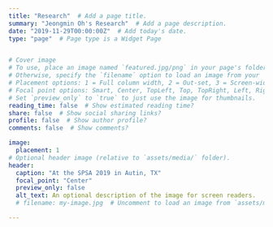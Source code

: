 ```yaml
---
title: "Research"  # Add a page title.
summary: "Jeongmin Oh's Research"  # Add a page description.
date: "2019-11-29T00:00:00Z"  # Add today's date.
type: "page"  # Page type is a Widget Page


# Cover image
# To use, place an image named `featured.jpg/png` in your page's folder.
# Otherwise, specify the `filename` option to load an image from your `assets/media/` folder.
# Placement options: 1 = Full column width, 2 = Out-set, 3 = Screen-width
# Focal point options: Smart, Center, TopLeft, Top, TopRight, Left, Right, BottomLeft, Bottom, BottomRight
# Set `preview_only` to `true` to just use the image for thumbnails.
reading_time: false  # Show estimated reading time?
share: false  # Show social sharing links?
profile: false  # Show author profile?
comments: false  # Show comments?

image:
  placement: 1
# Optional header image (relative to `assets/media/` folder).
header:
  caption: "At the SPSA 2019 in Autin, TX"
  focal_point: "Center"
  preview_only: false
  alt_text: An optional description of the image for screen readers.
  # filename: my-image.jpg  # Uncomment to load an image from `assets/media/` instead.

---
```


